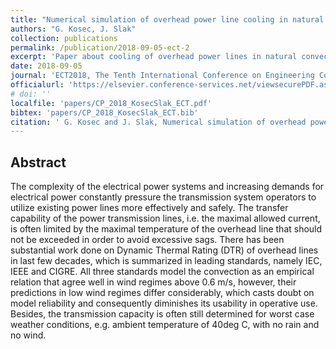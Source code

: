 ```yaml
---
title: "Numerical simulation of overhead power line cooling in natural convection regime"
authors: "G. Kosec, J. Slak"
collection: publications
permalink: /publication/2018-09-05-ect-2
excerpt: 'Paper about cooling of overhead power lines in natural convection regime, used in dynamic thermal rating.'
date: 2018-09-05
journal: 'ECT2018, The Tenth International Conference on Engineering Computational Technology 2018, September 4--8, 2018, Stiges, Barcelona, Spain'
officialurl: 'https://elsevier.conference-services.net/viewsecurePDF.asp?conferenceID=4228&abstractID=1035740'
# doi: ''
localfile: 'papers/CP_2018_KosecSlak_ECT.pdf'
bibtex: 'papers/CP_2018_KosecSlak_ECT.bib'
citation: ' G. Kosec and J. Slak, Numerical simulation of overhead power line cooling in natural convection regime, in: ECT2018, The Tenth International Conference on Engineering Computational Technology 2018, September 4–8, 2018, Stiges, Barcelona, Spain, Civil-comp proceedings, Elsevier, 2018.'
---
```


## Abstract

The  complexity  of  the  electrical  power  systems  and increasing  demands  for  electrical  power constantly  pressure  the  transmission  system  operators  to  utilize  existing  power  lines  more effectively and safely. The transfer capability of the power transmission lines, i.e. the maximal allowed current, is often limited by the maximal temperature of the overhead line that should not be  exceeded  in  order  to  avoid  excessive  sags.  There  has  been  substantial  work  done  on Dynamic  Thermal  Rating  (DTR)  of  overhead  lines  in  last  few  decades,  which  is summarized in leading standards, namely IEC, IEEE and CIGRE. All three standards model the convection as an empirical relation that 
agree well in wind regimes above 0.6 m/s, however, their predictions in low wind regimes differ considerably, which casts doubt on model reliability and consequently diminishes its usability in operative use. Besides, the transmission capacity is often still determined for worst case weather conditions, e.g. ambient temperature of 40deg C, with no rain and no wind. 
